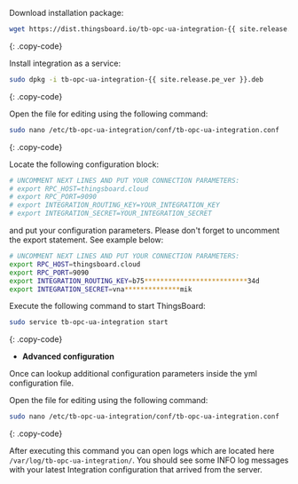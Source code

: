Download installation package:

```bash
wget https://dist.thingsboard.io/tb-opc-ua-integration-{{ site.release.pe_ver }}.deb
```
{: .copy-code}

Install integration as a service:

```bash
sudo dpkg -i tb-opc-ua-integration-{{ site.release.pe_ver }}.deb
```
{: .copy-code}

Open the file for editing using the following command:

```bash 
sudo nano /etc/tb-opc-ua-integration/conf/tb-opc-ua-integration.conf
``` 
{: .copy-code}

Locate the following configuration block:

```bash
# UNCOMMENT NEXT LINES AND PUT YOUR CONNECTION PARAMETERS:
# export RPC_HOST=thingsboard.cloud
# export RPC_PORT=9090
# export INTEGRATION_ROUTING_KEY=YOUR_INTEGRATION_KEY
# export INTEGRATION_SECRET=YOUR_INTEGRATION_SECRET
```

and put your configuration parameters. Please don't forget to uncomment the export statement. See example below:

```bash
# UNCOMMENT NEXT LINES AND PUT YOUR CONNECTION PARAMETERS:
export RPC_HOST=thingsboard.cloud
export RPC_PORT=9090
export INTEGRATION_ROUTING_KEY=b75**************************34d
export INTEGRATION_SECRET=vna**************mik
```

Execute the following command to start ThingsBoard:

```bash
sudo service tb-opc-ua-integration start
```
{: .copy-code}

 - **Advanced configuration**

Once can lookup additional configuration parameters inside the yml configuration file.

Open the file for editing using the following command:

```bash 
sudo nano /etc/tb-opc-ua-integration/conf/tb-opc-ua-integration.conf
``` 
{: .copy-code} 

After executing this command you can open logs which are located here `/var/log/tb-opc-ua-integration/`. 
You should see some INFO log messages with your latest Integration configuration that arrived from the server.
